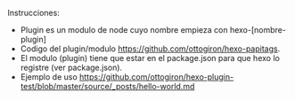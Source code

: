 Instrucciones:

- Plugin es un modulo de node cuyo nombre empieza con hexo-[nombre-plugin]
- Codigo del plugin/modulo https://github.com/ottogiron/hexo-papitags. 
- El modulo (plugin) tiene que estar en el package.json para que hexo lo registre (ver package.json).
- Ejemplo de uso https://github.com/ottogiron/hexo-plugin-test/blob/master/source/_posts/hello-world.md


